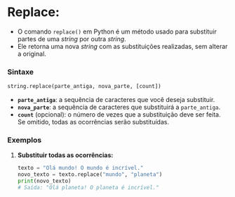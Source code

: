 # Replace: 
- O comando `replace()` em Python é um método usado para substituir partes de uma *string* por outra *string*.
-  Ele retorna uma nova *string* com as substituições realizadas, sem alterar a original.

### Sintaxe
```python
string.replace(parte_antiga, nova_parte, [count])
```

- **`parte_antiga`**: a sequência de caracteres que você deseja substituir.
- **`nova_parte`**: a sequência de caracteres que substituirá a `parte_antiga`.
- **`count`** (opcional): o número de vezes que a substituição deve ser feita. Se omitido, todas as ocorrências serão substituídas.

### Exemplos

1. **Substituir todas as ocorrências:**
   ```python
   texto = "Olá mundo! O mundo é incrível."
   novo_texto = texto.replace("mundo", "planeta")
   print(novo_texto)
   # Saída: "Olá planeta! O planeta é incrível."
   ```
